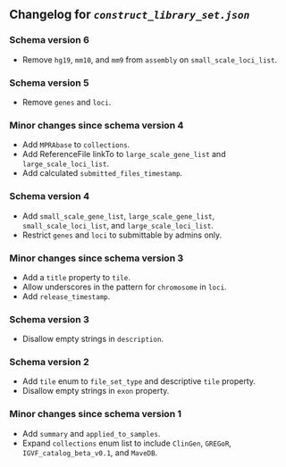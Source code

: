 ## Changelog for *`construct_library_set.json`*

### Schema version 6

* Remove `hg19`, `mm10`, and `mm9` from `assembly` on `small_scale_loci_list`.

### Schema version 5

* Remove `genes` and `loci`.

### Minor changes since schema version 4

* Add `MPRAbase` to `collections`.
* Add ReferenceFile linkTo to `large_scale_gene_list` and `large_scale_loci_list`.
* Add calculated `submitted_files_timestamp`.

### Schema version 4

* Add `small_scale_gene_list`, `large_scale_gene_list`, `small_scale_loci_list`, and `large_scale_loci_list`.
* Restrict `genes` and `loci` to submittable by admins only.

### Minor changes since schema version 3

* Add a `title` property to `tile`.
* Allow underscores in the pattern for `chromosome` in `loci`.
* Add `release_timestamp`.

### Schema version 3

* Disallow empty strings in `description`.

### Schema version 2

* Add `tile` enum to `file_set_type` and descriptive `tile` property.
* Disallow empty strings in `exon` property.

### Minor changes since schema version 1

* Add `summary` and `applied_to_samples`.
* Expand `collections` enum list to include `ClinGen`, `GREGoR`, `IGVF_catalog_beta_v0.1`, and `MaveDB`.

